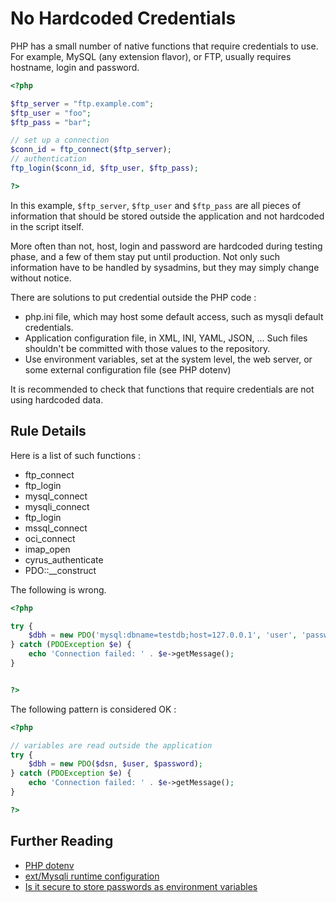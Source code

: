 <!-- Security -->
# No Hardcoded Credentials

PHP has a small number of native functions that require credentials to use. For example, MySQL (any extension flavor), or FTP, usually requires hostname, login and password. 


```php
<?php

$ftp_server = "ftp.example.com";
$ftp_user = "foo";
$ftp_pass = "bar";

// set up a connection
$conn_id = ftp_connect($ftp_server);
// authentication
ftp_login($conn_id, $ftp_user, $ftp_pass); 

?>
```

In this example, `$ftp_server`, `$ftp_user` and `$ftp_pass` are all pieces of information that should be stored outside the application and not hardcoded in the script itself. 

More often than not, host, login and password are hardcoded during testing phase, and a few of them stay put until production. Not only such information have to be handled by sysadmins, but they may simply change without notice. 

There are solutions to put credential outside the PHP code : 
* php.ini file, which may host some default access, such as mysqli default credentials.
* Application configuration file, in XML, INI, YAML, JSON, ... Such files shouldn't be committed with those values to the repository.
* Use environment variables, set at the system level, the web server, or some external configuration file (see PHP dotenv)

It is recommended to check that functions that require credentials are not using hardcoded data. 

## Rule Details

Here is a list of such functions : 

* ftp_connect
* ftp_login
* mysql_connect
* mysqli_connect
* ftp_login
* mssql_connect
* oci_connect
* imap_open
* cyrus_authenticate
* PDO::__construct


The following is wrong. 

```php
<?php

try {
    $dbh = new PDO('mysql:dbname=testdb;host=127.0.0.1', 'user', 'password');
} catch (PDOException $e) {
    echo 'Connection failed: ' . $e->getMessage();
}


?>
```

The following pattern is considered OK :

```php
<?php

// variables are read outside the application
try {
    $dbh = new PDO($dsn, $user, $password);
} catch (PDOException $e) {
    echo 'Connection failed: ' . $e->getMessage();
}

?>

```


## Further Reading
* [PHP dotenv](https://github.com/vlucas/phpdotenv)
* [ext/Mysqli runtime configuration](http://php.net/manual/en/mysqli.configuration.php)
* [Is it secure to store passwords as environment variables](http://stackoverflow.com/questions/12461484/is-it-secure-to-store-passwords-as-environment-variables-rather-than-as-plain-t)
